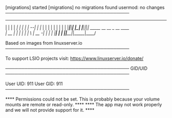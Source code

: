 [migrations] started
[migrations] no migrations found
usermod: no changes
───────────────────────────────────────
  _____ __ __ _____ _____ _____ _____ 
 |     |  |  |   __|_   _|     |     |
 |   --|  |  |__   | | | |  |  | | | |
 |_____|_____|_____| |_| |_____|_|_|_|
       _____ __ __ _ __    ____  
      | __  |  |  | |  |  |    \ 
      | __ -|  |  | |  |__|  |  |
      |_____|_____|_|_____|____/ 

  Based on images from linuxserver.io
───────────────────────────────────────

To support LSIO projects visit:
https://www.linuxserver.io/donate/

───────────────────────────────────────
GID/UID
───────────────────────────────────────

User UID:    911
User GID:    911
───────────────────────────────────────

**** Permissions could not be set. This is probably because your volume mounts are remote or read-only. ****
**** The app may not work properly and we will not provide support for it. ****
